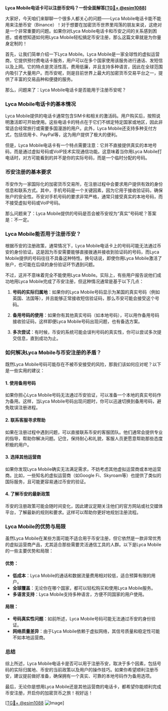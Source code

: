 **Lyca Mobile电话卡可以注册币安吗？一份全面解答[[TG💪+ @esim1088](https://t.me/s/esim1088)]**

大家好，今天咱们来聊聊一个很多人都关心的问题——Lyca Mobile电话卡能不能用来注册币安（Binance）！对于想要在加密货币世界里闯荡的朋友来说，这绝对是一个非常重要的问题。如果你对Lyca Mobile电话卡和币安之间的关系感到困惑，或者想知道如何用Lyca Mobile轻松搞定币安注册，那么这篇文章就是为你量身定制的！

首先，让我们简单介绍一下Lyca Mobile。Lyca Mobile是一家全球性的虚拟运营商，它提供预付费电话卡服务，用户可以在多个国家使用该服务进行通话、发短信以及上网。它的特点是灵活性高，费用低廉，并且支持多种语言，因此在全球范围内吸引了大量用户。而币安呢，则是目前世界上最大的加密货币交易平台之一，提供了丰富的交易品种和便捷的服务。

那么，问题来了：Lyca Mobile电话卡是否能用于注册币安呢？

### Lyca Mobile电话卡的基本情况

Lyca Mobile提供的电话卡通常包含SIM卡和相关的激活码。用户购买后，按照说明激活即可开始使用。这些电话卡的特点在于它们不绑定特定国家或地区，因此非常适合经常旅行或需要多国漫游的用户。此外，Lyca Mobile还支持多种支付方式，包括信用卡、PayPal等，这为用户提供了极大的便利。

但是，Lyca Mobile电话卡有一个特点需要注意：它并不直接提供真实的本地号码，而是通过虚拟号码或VoIP技术实现通信功能。这意味着当你用Lyca Mobile打电话时，对方可能看到的并不是你的实际号码，而是一个临时分配的号码。

### 币安注册的基本要求

币安作为一家国际化的加密货币交易所，在注册过程中会要求用户提供有效的身份信息和联系方式。其中，手机号码是一个关键因素，因为它用于接收验证码，确保账户的安全性。币安对手机号码的要求非常严格，通常只接受真实的本地号码，而不接受虚拟号码或VoIP号码。

那么问题来了：Lyca Mobile提供的号码是否会被币安视为“真实”号码呢？答案是：不一定。

### Lyca Mobile能否用于注册币安？

根据币安的注册政策，通常情况下，Lyca Mobile电话卡上的号码可能无法通过币安的身份验证。这是因为币安需要能够直接拨通并接收到验证码的号码，而Lyca Mobile提供的号码往往不具备这种特性。换句话说，即使你用Lyca Mobile激活了账户，也可能在后续的身份验证环节遇到问题。

不过，这并不意味着完全不能使用Lyca Mobile。实际上，有些用户报告说他们成功地用Lyca Mobile完成了币安注册，但这种情况通常是基于以下几点：

1. **号码的实际归属地**：如果你的Lyca Mobile号码显示为某国的真实号码（例如英国、法国等），并且能够正常接收短信验证码，那么币安可能会接受这个号码。
   
2. **备用号码的使用**：如果你有其他真实号码（如本地号码），可以用作备用号码接收验证码，这样即便Lyca Mobile号码出现问题，也有备选方案。

3. **多次尝试**：有时候，币安的系统可能会误判号码的真实性，你可以尝试多次提交信息，直到成功为止。

### 如何解决Lyca Mobile与币安注册的矛盾？

既然Lyca Mobile号码可能存在不被币安接受的风险，那我们该如何应对呢？以下是一些实用的建议：

#### 1. 使用备用号码
如果你担心Lyca Mobile号码无法通过币安验证，可以准备一个本地的真实号码作为备用。这样，当Lyca Mobile号码出现问题时，你可以迅速切换到备用号码，避免耽误注册进程。

#### 2. 联系客服寻求帮助
如果在注册过程中遇到问题，可以直接联系币安的客服团队。他们通常会提供专业的指导，帮助你解决问题。记住，保持耐心和礼貌，客服人员更愿意帮助那些态度积极的用户。

#### 3. 选择其他运营商
如果你发现Lyca Mobile确实无法满足需求，不妨考虑其他虚拟运营商或本地运营商。比如，一些知名的虚拟运营商（如Google Fi、Skyroam等）也提供了类似的国际服务，且可能更容易通过币安的验证。

#### 4. 了解币安的最新政策
币安的注册政策可能会随时间变化，因此建议定期关注他们的官方网站或社交媒体平台，了解最新的规则和要求。这样可以帮助你更好地规划注册流程。

### Lyca Mobile的优势与局限

虽然Lyca Mobile在某些方面可能不适合用于币安注册，但它依然是一款非常优秀的虚拟运营商产品，尤其适合那些需要灵活通信工具的人群。以下是Lyca Mobile的一些主要优势和局限：

#### 优势：
- **低成本**：Lyca Mobile的通话和数据流量费用相对较低，适合预算有限的用户。
- **全球覆盖**：无论你在哪个国家，都可以轻松购买和使用Lyca Mobile服务。
- **多语言支持**：Lyca Mobile支持多种语言，方便不同国家的用户使用。

#### 局限：
- **号码真实性问题**：如前所述，Lyca Mobile号码可能无法通过币安的身份验证。
- **网络质量差异**：由于Lyca Mobile依赖于虚拟网络，其信号质量和稳定性可能不如本地运营商。

### 总结

综上所述，Lyca Mobile电话卡是否可以用于注册币安，取决于多个因素，包括号码的实际归属地、币安的当前政策以及用户的操作技巧。如果你希望顺利注册币安，建议提前做好准备，确保拥有一个真实、可靠的本地号码作为备用选项。

最后，无论你是想用Lyca Mobile还是其他运营商的电话卡，都希望你能顺利完成币安注册，开启你的加密货币之旅！祝好运！

[[TG💪+ @esim1088](https://t.me/s/esim1088) ![Image](https://i.postimg.cc/4NQfJmqS/Snipaste-2025-05-13-00-14-12.png)]